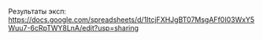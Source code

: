Результаты эксп: https://docs.google.com/spreadsheets/d/1ItcjFXHJgBT07MsgAFf0I03WxY5Wuu7-6cRpTWY8LnA/edit?usp=sharing
